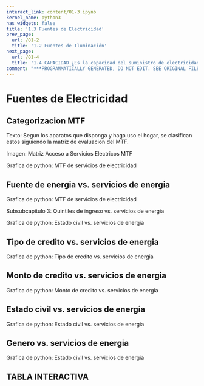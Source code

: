 ```yaml
---
interact_link: content/01-3.ipynb
kernel_name: python3
has_widgets: false
title: '1.3 Fuentes de Electricidad'
prev_page:
  url: /01-2
  title: '1.2 Fuentes de Iluminación'
next_page:
  url: /01-4
  title: '1.4 CAPACIDAD ¿Es la capacidad del suministro de electricidad suficiente para los servicios de energía de los hogares?'
comment: "***PROGRAMMATICALLY GENERATED, DO NOT EDIT. SEE ORIGINAL FILES IN /content***"
---
```


# Fuentes de Electricidad


## Categorizacion MTF
 
Texto: Segun los aparatos que disponga y haga uso el hogar, se clasifican estos siguiendo la matriz de evaluacion del MTF. 
 
Imagen: Matriz Acceso a Servicios Electricos MTF
 
Grafica de python: MTF de servicios de electricidad
 
## Fuente de energia vs. servicios de energia
 
Grafica de python: MTF de servicios de electricidad
 
Subsubcapitulo 3: Quintiles de ingreso vs. servicios de energia
 
Grafica de python: Estado civil vs. servicios de energia
 
## Tipo de credito vs. servicios de energia
 
Grafica de python: Tipo de credito vs. servicios de energia
 
## Monto de credito vs. servicios de energia
 
Grafica de python:  Monto de credito vs. servicios de energia
 
## Estado civil vs. servicios de energia
 
Grafica de python: Estado civil vs. servicios de energia
 
## Genero vs. servicios de energia
 
Grafica de python: Estado civil vs. servicios de energia

##  TABLA INTERACTIVA
